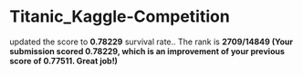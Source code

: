 # Titanic_Kaggle-Competition
updated the score to **0.78229** survival rate..
The rank is **2709/14849 (Your submission scored 0.78229, which is an improvement of your previous score of 0.77511. Great job!)**
